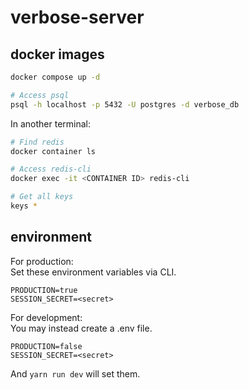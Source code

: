 # verbose-server

## docker images

```bash
docker compose up -d

# Access psql
psql -h localhost -p 5432 -U postgres -d verbose_db
```

In another terminal:

```bash
# Find redis
docker container ls

# Access redis-cli
docker exec -it <CONTAINER ID> redis-cli

# Get all keys
keys *
```

## environment

For production:  
Set these environment variables via CLI.

```
PRODUCTION=true
SESSION_SECRET=<secret>
```

For development:  
You may instead create a .env file.

```environment
PRODUCTION=false
SESSION_SECRET=<secret>
```

And `yarn run dev` will set them.

